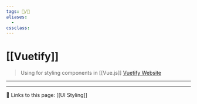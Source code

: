 ```yaml
---
tags: 📝/🌱
aliases:
  -
cssclass:
---
```


# [[Vuetify]]

> Using for styling components in [[Vue.js]]
> [Vuetify Website](https://vuetifyjs.com/en/)
---



---


🔗 Links to this page:
[[UI Styling]]


